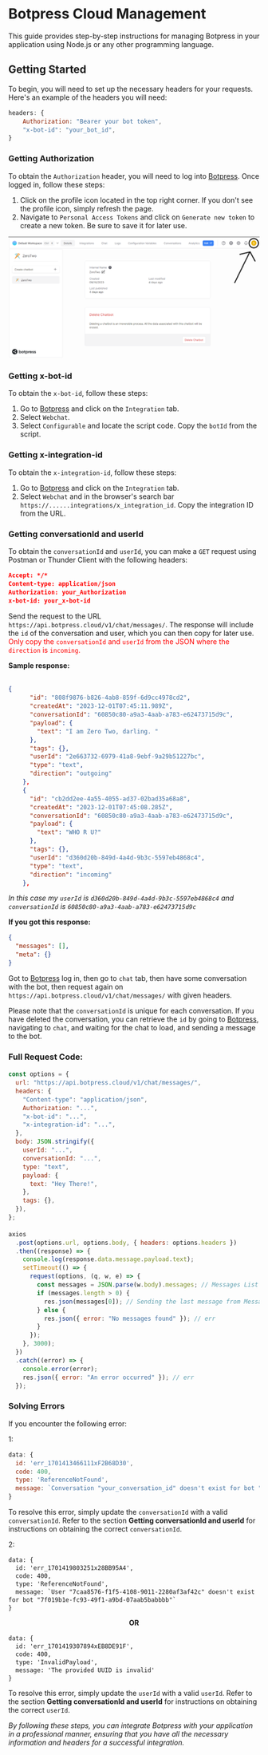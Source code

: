 # Botpress Cloud Management

This guide provides step-by-step instructions for managing Botpress in your application using Node.js or any other programming language.

## Getting Started

To begin, you will need to set up the necessary headers for your requests. Here's an example of the headers you will need:

```javascript
headers: {
    Authorization: "Bearer your bot token",
    "x-bot-id": "your_bot_id",
}
```

### Getting Authorization

To obtain the `Authorization` header, you will need to log into [Botpress](https://app.botpress.cloud/). Once logged in, follow these steps:

1. Click on the profile icon located in the top right corner. If you don't see the profile icon, simply refresh the page.
2. Navigate to `Personal Access Tokens` and click on `Generate new token` to create a new token. Be sure to save it for later use.

![Image](https://raw.githubusercontent.com/luoshenshi/Botpress-Cloud-Integration-Guide/main/assets/help1.png)

### Getting x-bot-id

To obtain the `x-bot-id`, follow these steps:

1. Go to [Botpress](https://app.botpress.cloud/) and click on the `Integration` tab.
2. Select `Webchat`.
3. Select `Configurable` and locate the script code. Copy the `botId` from the script.

### Getting x-integration-id

To obtain the `x-integration-id`, follow these steps:

1. Go to [Botpress](https://app.botpress.cloud/) and click on the `Integration` tab.
2. Select `Webchat` and in the browser's search bar `https://......integrations/x_integration_id`. Copy the integration ID from the URL.

### Getting conversationId and userId

To obtain the `conversationId` and `userId`, you can make a `GET` request using Postman or Thunder Client with the following headers:

```json
Accept: */*
Content-type: application/json
Authorization: your_Authorization
x-bot-id: your_x-bot-id
```

Send the request to the URL `https://api.botpress.cloud/v1/chat/messages/`. The response will include the `id` of the conversation and user, which you can then copy for later use. <span style="color:red">Only copy the `conversationId` and `userId` from the JSON where the `direction` is `incoming`.</span>

**Sample response:**

```json

{
      "id": "808f9876-b826-4ab8-859f-6d9cc4978cd2",
      "createdAt": "2023-12-01T07:45:11.989Z",
      "conversationId": "60850c80-a9a3-4aab-a783-e62473715d9c",
      "payload": {
        "text": "I am Zero Two, darling. "
      },
      "tags": {},
      "userId": "2e663732-6979-41a8-9ebf-9a29b51227bc",
      "type": "text",
      "direction": "outgoing"
    },
    {
      "id": "cb2dd2ee-4a55-4055-ad37-02bad35a68a8",
      "createdAt": "2023-12-01T07:45:08.285Z",
      "conversationId": "60850c80-a9a3-4aab-a783-e62473715d9c",
      "payload": {
        "text": "WHO R U?"
      },
      "tags": {},
      "userId": "d360d20b-849d-4a4d-9b3c-5597eb4868c4",
      "type": "text",
      "direction": "incoming"
    },
```

_In this case my `userId` is `d360d20b-849d-4a4d-9b3c-5597eb4868c4` and `conversationId` is `60850c80-a9a3-4aab-a783-e62473715d9c`_

**If you got this response:**

```json
{
  "messages": [],
  "meta": {}
}
```

Got to [Botpress](https://app.botpress.cloud) log in, then go to `chat` tab, then have some conversation with the bot, then request again on `https://api.botpress.cloud/v1/chat/messages/` with given headers.

Please note that the `conversationId` is unique for each conversation. If you have deleted the conversation, you can retrieve the `id` by going to [Botpress](https://app.botpress.cloud), navigating to `chat`, and waiting for the chat to load, and sending a message to the bot.

### Full Request Code:

```javascript
const options = {
  url: "https://api.botpress.cloud/v1/chat/messages/",
  headers: {
    "Content-type": "application/json",
    Authorization: "...",
    "x-bot-id": "...",
    "x-integration-id": "...",
  },
  body: JSON.stringify({
    userId: "...",
    conversationId: "...",
    type: "text",
    payload: {
      text: "Hey There!",
    },
    tags: {},
  }),
};

axios
  .post(options.url, options.body, { headers: options.headers })
  .then((response) => {
    console.log(response.data.message.payload.text);
    setTimeout(() => {
      request(options, (q, w, e) => {
        const messages = JSON.parse(w.body).messages; // Messages List
        if (messages.length > 0) {
          res.json(messages[0]); // Sending the last message from Messages list ( Bot's Reply )
        } else {
          res.json({ error: "No messages found" }); // err
        }
      });
    }, 3000);
  })
  .catch((error) => {
    console.error(error);
    res.json({ error: "An error occurred" }); // err
  });
```

### Solving Errors

If you encounter the following error:

1:

```javascript
data: {
  id: 'err_1701413466111xF2B68D30',
  code: 400,
  type: 'ReferenceNotFound',
  message: `Conversation "your_conversation_id" doesn't exist for bot "your_bot_id"`
}
```

To resolve this error, simply update the `conversationId` with a valid `conversationId`. Refer to the section **Getting conversationId and userId** for instructions on obtaining the correct `conversationId`.

2:

```
data: {
  id: 'err_1701419803251x28BB95A4',
  code: 400,
  type: 'ReferenceNotFound',
  message: `User "7caa8576-f1f5-4108-9011-2280af3af42c" doesn't exist for bot "7f019b1e-fc93-49f1-a9bd-07aab5babbbb"`
}
```

<center><b>OR</b></center>

```
data: {
  id: 'err_1701419307894xEB8DE91F',
  code: 400,
  type: 'InvalidPayload',
  message: 'The provided UUID is invalid'
}
```

To resolve this error, simply update the `userId` with a valid `userId`. Refer to the section **Getting conversationId and userId** for instructions on obtaining the correct `userId`.

_By following these steps, you can integrate Botpress with your application in a professional manner, ensuring that you have all the necessary information and headers for a successful integration._
